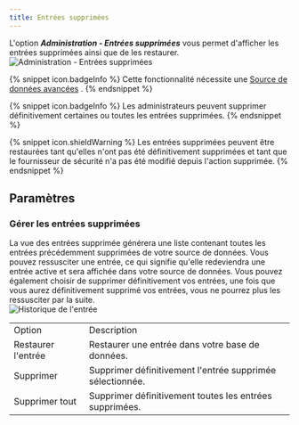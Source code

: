 ```yaml
---
title: Entrées supprimées
---
```

L&apos;option ***Administration - Entrées supprimées*** vous permet d&apos;afficher les entrées supprimées ainsi que de les restaurer.  
![Administration - Entrées supprimées](/img/fr/rdm/mac/clip4208.png) 

{% snippet icon.badgeInfo %} 
Cette fonctionnalité nécessite une [Source de données avancées](/fr/rdm/mac/data-sources/data-sources-types/advanced-data-sources/) . 
{% endsnippet %}
 
{% snippet icon.badgeInfo %} 
Les administrateurs peuvent supprimer définitivement certaines ou toutes les entrées supprimées. 
{% endsnippet %}
 
{% snippet icon.shieldWarning %} 
Les entrées supprimées peuvent être restaurées tant qu&apos;elles n&apos;ont pas été définitivement supprimées et tant que le fournisseur de sécurité n&apos;a pas été modifié depuis l&apos;action supprimée. 
{% endsnippet %}
 

## Paramètres 

### Gérer les entrées supprimées 

La vue des entrées supprimée générera une liste contenant toutes les entrées précédemment supprimées de votre source de données. Vous pouvez ressusciter une entrée, ce qui signifie qu&apos;elle redeviendra une entrée active et sera affichée dans votre source de données. Vous pouvez également choisir de supprimer définitivement vos entrées, une fois que vous aurez définitivement supprimé vos entrées, vous ne pourrez plus les ressusciter par la suite.  
![Historique de l'entrée](/img/fr/rdm/mac/2015-09-22_09-58-08.png) 

<table>
	<tr>
		<td>
Option 
		</td>
		<td>
Description 
		</td>
	</tr>
	<tr>
		<td>
Restaurer l&apos;entrée 
		</td>
		<td>
Restaurer une entrée dans votre base de données. 
		</td>
	</tr>
	<tr>
		<td>
Supprimer 
		</td>
		<td>
Supprimer définitivement l&apos;entrée supprimée sélectionnée. 
		</td>
	</tr>
	<tr>
		<td>
Supprimer tout 
		</td>
		<td>
Supprimer définitivement toutes les entrées supprimées. 
		</td>
	</tr>
</table>


